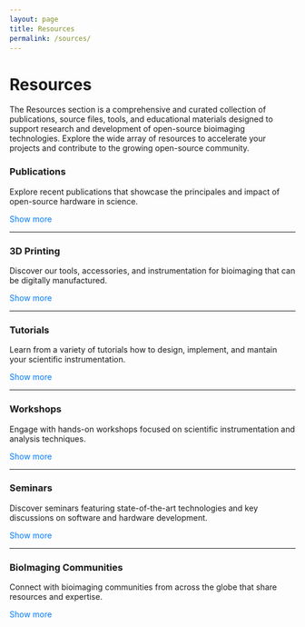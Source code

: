 ```yaml
---
layout: page
title: Resources
permalink: /sources/
---
```


<script src="https://code.jquery.com/jquery-3.6.0.min.js"></script>
<script>
  $(document).ready(function() {
    $('.toggle-text').click(function() {
      var content = $(this).next('.content');
      content.slideToggle();

      if ($(this).text() === 'Show more') {
        $(this).text('Show less');
      } else {
        $(this).text('Show more');
      }
    });
  });
</script>


<style>
  .toggle-text {
    cursor: pointer;
    color: #007BFF; /* Default color */
    transition: color 0.3s ease; /* Smooth transition for color change */
  }

  .toggle-text:hover {
    color: #FF5733; /* Color when hovered */
  }
</style>

# **Resources**
The Resources section is a comprehensive and curated collection of publications, source files, tools, and educational materials designed to support research and development of open-source bioimaging technologies. Explore the wide array of resources to accelerate your projects and contribute to the growing open-source community.

### **Publications**
Explore recent publications that showcase the principales and impact of open-source hardware in science.
<p class="toggle-text">Show more</p>

<div class="content list" style="display: none;">
  
  <h4>2023</h4>
  <p>
    Open hardware: From DIY trend to global transformation in access to laboratory equipment. Wenzel T (2023). PLOS Biology 21(1): e3001931. (<a href="https://doi.org/10.1371/journal.pbio.3001931">Article</a>)
  </p>

  <h4>2022</h4>
  <p>
    Open Hardware in Science: The Benefits of Open Electronics. Oellermann, M., Price-Whelan, A. M., Diego, O., Seabra, R., Wenzel, T., Haley Pace Wilson, & Tanner, R. L. (2022). Integrative and Comparative Biology, Volume 62, Issue 4, October 2022, Pages 1061–1075. (<a href="https://doi.org/10.1093/icb/icac043">Article</a>)
  </p>

  <h4>2020</h4>
  <p>
    Standardisation of Practices in Open Source Hardware Bonvoisin, J., Molloy, J., Häuer, M., & Wenzel, T. (2020). Journal of Open Hardware, 4(1). (<a href="https://doi.org/10.5334/joh.22">Article</a>)
  </p>
</div>

<hr>

### **3D Printing**
Discover our tools, accessories, and instrumentation for bioimaging that can be digitally manufactured.
<p class="toggle-text">Show more</p>

<div class="content list" style="display: none;">

  <div class="content list" style="display: grid; grid-template-columns: repeat(3, 1fr); gap: 20px;">
    <!-- Printables Designs -->
    <div class="list-item" style="text-align: center;">
      <a href="https://www.printables.com/de/@WenzelLab" target="_blank">
        <img src="/images/printables-thumbnail.png" alt="Printables Designs" style="width: 100%; height: auto; max-width: 250px;">
      </a>
      <p class="list-post-title">
        <a href="https://www.printables.com/de/@WenzelLab" target="_blank">Designs on Printables</a>
      </p>
    </div>
    <!-- Thingiverse Designs -->
    <div class="list-item" style="text-align: center;">
      <a href="https://www.thingiverse.com/libre-hub/designs" target="_blank">
        <img src="/images/thingiverse-thumbnail.png" alt="Thingiverse Designs" style="width: 100%; height: auto; max-width: 250px;">
      </a>
      <p class="list-post-title">
        <a href="https://www.thingiverse.com/libre-hub/designs" target="_blank">Designs on Thingiverse</a>
      </p>
    </div>
  </div>

</div>

<hr>

### **Tutorials**
Learn from a variety of tutorials how to design, implement, and mantain your scientific instrumentation.
<p class="toggle-text">Show more</p>

<div class="content list" style="display: none;">
  <div style="display: grid; grid-template-columns: repeat(2, 1fr); gap: 20px;">

  <!-- Row 1, Column 1 -->
  <iframe width="100%" height="200" src="https://www.youtube.com/embed/9ROkLSZw4yw" frameborder="0" allow="accelerometer; autoplay; clipboard-write; encrypted-media; gyroscope; picture-in-picture" allowfullscreen></iframe>

  <!-- Row 1, Column 2 -->  
  <iframe width="100%" height="200" src="https://www.youtube.com/embed/y5xszBXhCEc" frameborder="0" allow="accelerometer; autoplay; clipboard-write; encrypted-media; gyroscope; picture-in-picture" allowfullscreen></iframe>

  <!-- Row 2, Column 1 -->
  <iframe width="100%" height="200" src="https://www.youtube.com/embed/jGoFX0BDh_I" frameborder="0" allow="accelerometer; autoplay; clipboard-write; encrypted-media; gyroscope; picture-in-picture" allowfullscreen></iframe>

  <!-- Row 2, Column 2 -->  
  <iframe width="100%" height="200" src="https://www.youtube.com/embed/nc4b_7pL66U" frameborder="0" allow="accelerometer; autoplay; clipboard-write; encrypted-media; gyroscope; picture-in-picture" allowfullscreen></iframe>

  <!-- Row 3, Column 1 -->  
  <iframe width="100%" height="200" src="https://www.youtube.com/embed/0zF3DSOCBSA" frameborder="0" allow="accelerometer; autoplay; clipboard-write; encrypted-media; gyroscope; picture-in-picture" allowfullscreen></iframe>

  <!-- Row 3, Column 2 -->
  <iframe width="100%" height="200" src="https://www.youtube.com/embed/22zVn0-YkIY" frameborder="0" allow="accelerometer; autoplay; clipboard-write; encrypted-media; gyroscope; picture-in-picture" allowfullscreen></iframe>

  <!-- Row 4, Column 1 -->
  <iframe width="100%" height="200" src="https://www.youtube.com/embed/Hgo2NIhxlEY" frameborder="0" allow="accelerometer; autoplay; clipboard-write; encrypted-media; gyroscope; picture-in-picture" allowfullscreen></iframe>

  <!-- Row 4, Column 2 -->
  <iframe width="100%" height="200" src="https://www.youtube.com/embed/fFFRetXSQK0" frameborder="0" allow="accelerometer; autoplay; clipboard-write; encrypted-media; gyroscope; picture-in-picture" allowfullscreen></iframe>

  </div>
</div>

<hr>

### **Workshops**
Engage with hands-on workshops focused on scientific instrumentation and analysis techniques.
<p class="toggle-text">Show more</p>

<div class="content list" style="display: none;">
  <div class="content list" style="display: grid; grid-template-columns: repeat(3, 1fr); gap: 20px;">
    {% for post in site.posts %}
      {% if post.categories contains 'workshop' %}
      <div class="list-item" style="text-align: center;">
        <a href="{{ post.docu }}" target="_blank">
          <!-- Assuming each post has an image thumbnail -->
          <img src="/{% if post.header-img %}{{ post.header-img }}{% else %}{{ site.header-img }}{% endif %}" alt="{{ post.title }}" alt="{{ post.title }}" style="width: 100%; height: auto; max-width: 250px;">
        </a>
        <p class="list-post-title">
          <a href="{{ post.docu }}" target="_blank">{{ post.title }}</a><br>
          <small>{{ post.date | date: "%m/%d/%y" }}</small>
        </p>
      </div>
      {% endif %}
    {% endfor %}
  </div>
</div>

<hr>

### **Seminars**
Discover seminars featuring state-of-the-art technologies and key discussions on software and hardware development.
<p class="toggle-text">Show more</p>

<div class="content list" style="display: none;">
  <div class="content list" style="display: grid; grid-template-columns: repeat(3, 1fr); gap: 20px;">
    {% for post in site.posts %}
      {% if post.categories contains 'seminar' %}
      <div class="list-item" style="text-align: center;">
        <a href="{{ post.video }}" target="_blank">
          <!-- Assuming each post has an image thumbnail -->
          <img src="/{% if post.header-img %}{{ post.header-img }}{% else %}{{ site.header-img }}{% endif %}" alt="{{ post.title }}" style="width: 100%; height: auto; max-width: 250px;">
        </a>
        <p class="list-post-title">
          <a href="{{ post.video }}" target="_blank">{{ post.title }}</a><br>
          <small>{{ post.date | date: "%m/%d/%y" }}</small>
        </p>
      </div>
      {% endif %}
    {% endfor %}
  </div>
</div>

<hr>

### **BioImaging Communities**
Connect with bioimaging communities from across the globe that share resources and expertise.
<p class="toggle-text">Show more</p>

<div class="content list" style="display: none;">
  
  <p>
    Global BioImaging Network (<a href="https://globalbioimaging.org/">Website</a>)
  </p>

  <p>
   BioImaging North America (<a href="https://www.bioimagingnorthamerica.org/">Website</a>)
  </p>

  <p>
   Latin America BioImaging (<a href="https://labi.lat/">Website</a>)
  </p>

  <p>
   African BioImaging Consortium (<a href="https://www.africanbioimaging.org/">Website</a>)
  </p>

  <p>
   Focal Plane Network (<a href="https://focalplane.biologists.com/">Website</a>)
  </p>

  <p>
   Scientific Community Image Forum (<a href="https://forum.image.sc/">Website</a>)
  </p>

</div>


<!--  
### **Other resources**
[GitBuilding for Beginners](https://librehub.github.io/gitbuilding-for-beginners/) - User guide to implement and deploy a GitBuilding website.
-->